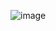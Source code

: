 ![image](https://t1.pixers.pics/img-d5043af1/stickers-young-owl-wearing-a-hat-in-front-of-white-background.png?H4sIAAAAAAAAA5VPy07EMAz8nVZq146TJmk-YK_7CVVI3d2yfURNgYWvJxWCAxIH5IPtsT3jgZcl-YEh8LLzBvPY9xPDME65S27jNH5wgZVBVbqMTgUilm595S1sayxqQbqqra1MoyrTUunefL6c_XYvbvsekwNI8hTHR6bLKSQIcwJCYQA1NG2jcQjETUtP3eLvU96s5UOd4nKt8IjS-Rin927jrJm481O8-X9wSytkGH64f2mU3xYVYqUOa8Oav9-LYwZ_qHzVkNfhfAHSQBYEgtAH1J0vpMkKFLpjlpIk9oq8sq3Xug2GpSFSfWM1-9NzvH4CN63cqIEBAAA=) 
